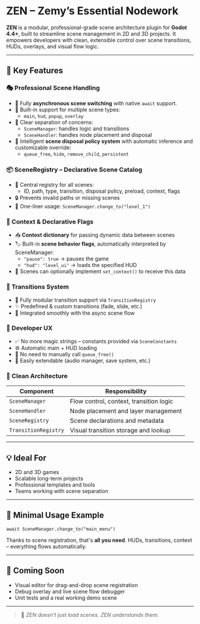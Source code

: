 # ZEN – Zemy’s Essential Nodework

**ZEN** is a modular, professional-grade scene architecture plugin for **Godot 4.4+**, built to streamline scene management in 2D and 3D projects. It empowers developers with clean, extensible control over scene transitions, HUDs, overlays, and visual flow logic.

---

## 🚀 Key Features

### 🎭 Professional Scene Handling
- 🔁 Fully **asynchronous scene switching** with native `await` support.
- 🧩 Built-in support for multiple scene types:
  - `main`, `hud`, `popup`, `overlay`
- 🧱 Clear separation of concerns:
  - `SceneManager`: handles logic and transitions
  - `SceneHandler`: handles node placement and disposal
- 🔐 Intelligent **scene disposal policy system** with automatic inference and customizable override:
  - `queue_free`, `hide`, `remove_child`, `persistent`

### 📦 SceneRegistry – Declarative Scene Catalog
- 🎯 Central registry for all scenes:
  - ID, path, type, transition, disposal policy, preload, context, flags
- 🔒 Prevents invalid paths or missing scenes
- 📖 One-liner usage: `SceneManager.change_to("level_1")`

### 🧠 Context & Declarative Flags
- 📥 **Context dictionary** for passing dynamic data between scenes
- 🏷️ Built-in **scene behavior flags**, automatically interpreted by SceneManager:
  - `"pause": true` → pauses the game
  - `"hud": "level_ui"` → loads the specified HUD
- 🎯 Scenes can optionally implement `set_context()` to receive this data

### 🎨 Transitions System
- 🔄 Fully modular transition support via `TransitionRegistry`
- ✨ Predefined & custom transitions (fade, slide, etc.)
- 🧘 Integrated smoothly with the async scene flow

### 🧘 Developer UX
- ✅ No more magic strings – constants provided via `SceneConstants`
- ⚙️ Automatic main + HUD loading
- 🧹 No need to manually call `queue_free()`
- 🔌 Easily extendable (audio manager, save system, etc.)

### 🔧 Clean Architecture
| Component            | Responsibility                         |
|----------------------|-----------------------------------------|
| `SceneManager`       | Flow control, context, transition logic |
| `SceneHandler`       | Node placement and layer management     |
| `SceneRegistry`      | Scene declarations and metadata         |
| `TransitionRegistry` | Visual transition storage and lookup    |

---

## 💡 Ideal For
- 2D and 3D games
- Scalable long-term projects
- Professional templates and tools
- Teams working with scene separation

---

## 📎 Minimal Usage Example
```gdscript
await SceneManager.change_to("main_menu")
```

Thanks to scene registration, that's **all you need**. HUDs, transitions, context – everything flows automatically.

---

## 🧪 Coming Soon
- Visual editor for drag-and-drop scene registration
- Debug overlay and live scene flow debugger
- Unit tests and a real working demo scene

---

> 🧘 *ZEN doesn't just load scenes. ZEN understands them.*
